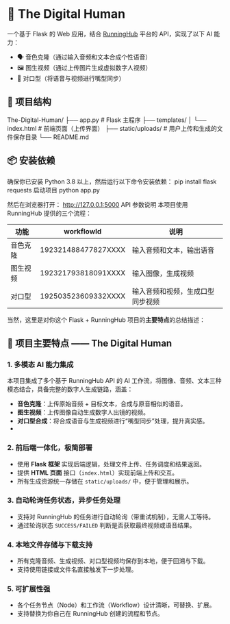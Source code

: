 # 🧠 The Digital Human

一个基于 Flask 的 Web 应用，结合 [RunningHub](https://www.runninghub.cn) 平台的 API，实现了以下 AI 能力：

- 🗣️ 音色克隆（通过输入音频和文本合成个性语音）
- 🖼️ 图生视频（通过上传图片生成虚拟数字人视频）
- 👄 对口型（将语音与视频进行嘴型同步）

## 📁 项目结构

The-Digital-Human/
├── app.py                      # Flask 主程序
├── templates/
│   └── index.html              # 前端页面（上传界面）
├── static/uploads/            # 用户上传和生成的文件保存目录
└── README.md

## 📦 安装依赖

确保你已安装 Python 3.8 以上，然后运行以下命令安装依赖：
pip install flask requests
启动项目
python app.py

然后在浏览器打开：
http://127.0.0.1:5000
API 参数说明
本项目使用 RunningHub 提供的三个流程：

| 功能     | workflowId           | 说明             |
|----------|----------------------|------------------|
| 音色克隆 | 192321488477827XXXX | 输入音频和文本，输出语音 |
| 图生视频 | 192321793818091XXXX | 输入图像，生成视频 |
| 对口型   | 192503523609332XXXX | 输入音频和视频，生成口型同步视频 |

当然，这里是对你这个 Flask + RunningHub 项目的**主要特点**的总结描述：

## 🧩 项目主要特点 —— The Digital Human

### 1. **多模态 AI 能力集成**

本项目集成了多个基于 RunningHub API 的 AI 工作流，将图像、音频、文本三种模态结合，具备完整的数字人生成链路，涵盖：

* **音色克隆**：上传原始音频 + 目标文本，合成与原音相似的语音。
* **图生视频**：上传图像自动生成数字人出镜的视频。
* **对口型合成**：将合成语音与生成视频进行“嘴型同步”处理，提升真实感。
* 
### 2. **前后端一体化，极简部署**

* 使用 **Flask 框架** 实现后端逻辑，处理文件上传、任务调度和结果返回。
* 提供 **HTML 页面** 接口（`index.html`）实现前端上传和交互。
* 所有生成资源统一存储在 `static/uploads/` 中，便于管理和展示。

### 3. **自动轮询任务状态，异步任务处理**

* 支持对 RunningHub 的任务进行自动轮询（带重试机制），无需人工等待。
* 通过轮询状态 `SUCCESS/FAILED` 判断是否获取最终视频或语音结果。

### 4. **本地文件存储与下载支持**

* 所有克隆音频、生成视频、对口型视频均保存到本地，便于回溯与下载。
* 支持使用链接或文件名直接触发下一步处理。

### 5. **可扩展性强**

* 各个任务节点（Node）和工作流（Workflow）设计清晰，可替换、扩展。
* 支持替换为你自己在 RunningHub 创建的流程和节点。

